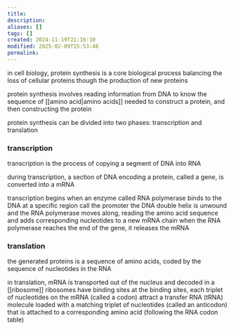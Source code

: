 ```yaml
---
title: 
description: 
aliases: []
tags: []
created: 2024-11-19T21:16:10
modified: 2025-02-09T15:53:48
permalink:
---
```


in cell biology, protein synthesis is a core biological process balancing the loss of cellular proteins though the production of new proteins

protein synthesis involves reading information from DNA to know the sequence of [[amino acid|amino acids]] needed to construct a protein, and then constructing the protein

protein synthesis can be divided into two phases: transcription and translation

### transcription

transcription is the process of copying a segment of DNA into RNA

during transcription, a section of DNA encoding a protein, called a gene, is converted into a mRNA

transcription begins when an enzyme called RNA polymerase binds to the DNA at a specific region call the promoter
the DNA double helix is unwound and the RNA polymerase moves along, reading the amino acid sequence and adds corresponding nucleotides to a new mRNA chain
when the RNA polymerase reaches the end of the gene, it releases the mRNA

### translation

the generated proteins is a sequence of amino acids, coded by the sequence of nucleotides in the RNA

in translation, mRNA is transported out of the nucleus and decoded in a [[ribosome]]
ribosomes have binding sites
at the binding sites, each triplet of nucleotides on the mRNA (called a codon) attract a transfer RNA (tRNA) molecule loaded with a matching triplet of nucleotides (called an anticodon) that is attached to a corresponding amino acid (following the RNA codon table)
